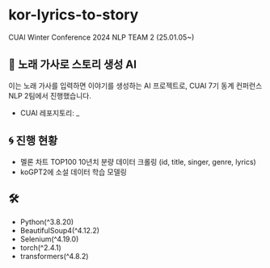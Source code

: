# kor-lyrics-to-story

CUAI Winter Conference 2024 NLP TEAM 2 (25.01.05~)

## 🪽 노래 가사로 스토리 생성 AI

이는 노래 가사를 입력하면 이야기를 생성하는 AI 프로젝트로, CUAI 7기 동계 컨퍼런스 NLP 2팀에서 진행했습니다.

- CUAI 레포지토리: \_

## 🌀 진행 현황

- 멜론 차트 TOP100 10년치 분량 데이터 크롤링 (id, title, singer, genre, lyrics)
- koGPT2에 소설 데이터 학습 모델링

## 🛠️

- Python(^3.8.20)
- BeautifulSoup4(^4.12.2)
- Selenium(^4.19.0)
- torch(^2.4.1)
- transformers(^4.8.2)

